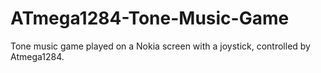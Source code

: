 # ATmega1284-Tone-Music-Game
Tone music game played on a Nokia screen with a joystick, controlled by Atmega1284. 
